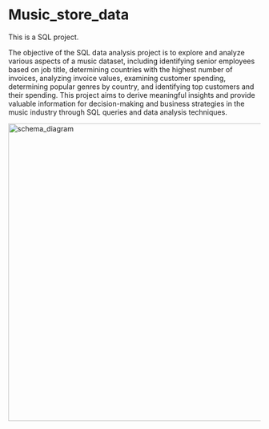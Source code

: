 # Music_store_data

This is a SQL project.

The objective of the SQL data analysis project is to explore and analyze various aspects of a music dataset, including identifying senior employees based on job title, determining countries with the highest number of invoices, analyzing invoice values, examining customer spending, determining popular genres by country, and identifying top customers and their spending. This project aims to derive meaningful insights and provide valuable information for decision-making and business strategies in the music industry through SQL queries and data analysis techniques.

<img width="594" alt="schema_diagram" src="https://github.com/Aayush2k23/Music_store_data/assets/131526402/a2eeda62-efa4-4463-a28b-557a16a4616c">
